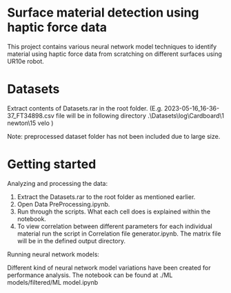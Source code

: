 # Surface material detection using haptic force data
This project contains various neural network model techniques to identify material using haptic force data from scratching on different surfaces using UR10e robot.

# Datasets
Extract contents of Datasets.rar in the root folder. 
(E.g. 2023-05-16_16-36-37_FT34898.csv file will be in following directory .\Datasets\log\Cardboard\1 newton\15 velo )

Note: preprocessed dataset folder has not been included due to large size.

# Getting started

Analyzing and processing the data:

1. Extract the Datasets.rar to the root folder as mentioned earlier.
2. Open Data PreProcessing.ipynb.
3. Run through the scripts. What each cell does is explained within the notebook.
4. To view correlation between different parameters for each individual material run the script in Correlation file generator.ipynb. The matrix file will be in the defined output directory.

Running neural network models:

Different kind of neural network model variations have been created for performance analysis. The notebook can be found at ./ML models/filtered/ML model.ipynb
